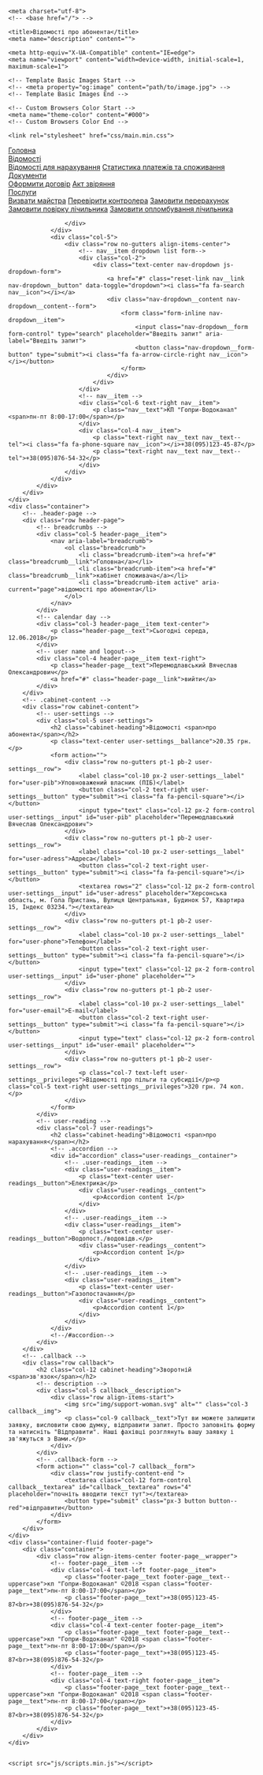 <!DOCTYPE html>
<html lang="ru">

<head>

	<meta charset="utf-8">
	<!-- <base href="/"> -->

	<title>Відомості про абонента</title>
	<meta name="description" content="">

	<meta http-equiv="X-UA-Compatible" content="IE=edge">
	<meta name="viewport" content="width=device-width, initial-scale=1, maximum-scale=1">

	<!-- Template Basic Images Start -->
	<!-- <meta property="og:image" content="path/to/image.jpg"> -->
	<!-- Template Basic Images End -->

	<!-- Custom Browsers Color Start -->
	<meta name="theme-color" content="#000">
	<!-- Custom Browsers Color End -->

	<link rel="stylesheet" href="css/main.min.css">

</head>

<body>
	<!-- .nav -->
	<div class="col-12 nav">
		<div class="container nav__wrapper">
			<div class="row no-gutters align-items-center nav__content">
				<div class="col-7">
					<div class="row no-gutters align-items-center">
						<!-- nav__item -->
						<div class="col text-lg-center text-md-right nav__item">
							<a href="#" class="reset-link nav__link"><i class="fa fa-home nav__icon"></i>Головна</a>
						</div>
						<!-- nav__item dropdown list-->
						<div class="col text-lg-center text-md-right nav__item">
							<div class="nav-dropdown js-dropdown">
								<a href="#" class="reset-link nav__link nav-dropdown__button" data-toggle="dropdown"><i class="fa fa-file-text-o nav__icon"></i>Відомості</a>
								<div class="nav-dropdown__content">
									<a href="#" class="reset-link nav-dropdown__item">Відомості для нарахування</a>
									<a href="#" class="reset-link nav-dropdown__item">Статистика платежів та споживання</a>
								</div>
							</div>
						</div>
						<!-- nav__item dropdown list-->
						<div class="col text-lg-center text-md-right nav__item">
							<div class="nav-dropdown js-dropdown">
								<a href="#" class="reset-link nav__link nav-dropdown__button" data-toggle="dropdown"><i class="fa fa-book nav__icon"></i>Документи</a>
								<div class="nav-dropdown__content">
									<a href="#" class="reset-link nav-dropdown__item">Оформити договір</a>
									<a href="#" class="reset-link nav-dropdown__item">Акт звіряння</a>
								</div>
							</div>
						</div>
						<!-- nav__item dropdown list-->
						<div class="col text-lg-center text-md-right nav__item">
							<div class="reset-link nav-dropdown js-dropdown">
								<a href="#" class="reset-link nav__link nav-dropdown__button" data-toggle="dropdown"><i class="fa fa-pencil-square-o nav__icon"></i>Послуги</a>
								<div class="nav-dropdown__content">
									<a href="#" class="reset-link nav-dropdown__item">Визвати майстра</a>
									<a href="#" class="reset-link nav-dropdown__item">Перевірити контролера</a>
									<a href="#" class="reset-link nav-dropdown__item">Замовити перерахунок</a>
									<a href="#" class="reset-link nav-dropdown__item">Замовити повірку лічильника</a>
									<a href="#" class="reset-link nav-dropdown__item">Замовити опломбування лічильника</a>
								</div>
							</div>
						</div>

					</div>
				</div>
				<div class="col-5">
					<div class="row no-gutters align-items-center">
						<!-- nav__item dropdown list form-->
						<div class="col-2">
							<div class="text-center nav-dropdown js-dropdown-form">
								<a href="#" class="reset-link nav__link nav-dropdown__button" data-toggle="dropdown"><i class="fa fa-search nav__icon"></i></a>
								<div class="nav-dropdown__content nav-dropdown__content--form">
									<form class="form-inline nav-dropdown__item">
										<input class="nav-dropdown__form form-control" type="search" placeholder="Введіть запит" aria-label="Введіть запит">
										<button class="nav-dropdown__form-button" type="submit"><i class="fa fa-arrow-circle-right nav__icon"></i></button>
									</form>
								</div>
							</div>
						</div>
						<!-- nav__item -->
						<div class="col-6 text-right nav__item">
							<p class="nav__text">КП "Гопри-Водоканал"<span>пн-пт 8:00-17:00</span></p>
						</div>
						<div class="col-4 nav__item">
							<p class="text-right nav__text nav__text--tel"><i class="fa fa-phone-square nav__icon"></i>+38(095)123-45-87</p>
							<p class="text-right nav__text nav__text--tel">+38(095)876-54-32</p>
						</div>
					</div>
				</div>
			</div>
		</div>
	</div>
	<div class="container">
		<!-- .header-page -->
		<div class="row header-page">
			<!-- breadcrumbs -->
			<div class="col-5 header-page__item">
				<nav aria-label="breadcrumb">
					<ol class="breadcrumb">
						<li class="breadcrumb-item"><a href="#" class="breadcrumb__link">Головна</a></li>
						<li class="breadcrumb-item"><a href="#" class="breadcrumb__link">кабінет споживача</a></li>
						<li class="breadcrumb-item active" aria-current="page">відомості про абонента</li>
					</ol>
				</nav>
			</div>
			<!-- calendar day -->
			<div class="col-3 header-page__item text-center">
				<p class="header-page__text">Сьогоднi середа, 12.06.2018</p>
			</div>
			<!-- user name and logout-->
			<div class="col-4 header-page__item text-right">
				<p class="header-page__text">Перемодлавський Вячеслав Олександрович</p>
				<a href="#" class="header-page__link">вийти</a>
			</div>
		</div>
		<!-- .cabinet-content -->
		<div class="row cabinet-content">
			<!-- user-settings -->
			<div class="col-5 user-settings">
				<h2 class="cabinet-heading">Відомості <span>про абонента</span></h2>
				<p class="text-center user-settings__ballance">20.35 грн.</p>
				<form action="">
					<div class="row no-gutters pt-1 pb-2 user-settings__row">
						<label class="col-10 px-2 user-settings__label" for="user-pib">Уповноважений власник (ПІБ)</label>
						<button class="col-2 text-right user-settings__button" type="submit"><i class="fa fa-pencil-square"></i></button>
						<input type="text" class="col-12 px-2 form-control user-settings__input" id="user-pib" placeholder="Перемодлавський Вячеслав Олександрович">
					</div>
					<div class="row no-gutters pt-1 pb-2 user-settings__row">
						<label class="col-10 px-2 user-settings__label" for="user-adress">Адреса</label>
						<button class="col-2 text-right user-settings__button" type="submit"><i class="fa fa-pencil-square"></i></button>
						<textarea rows="2" class="col-12 px-2 form-control user-settings__input" id="user-adress" placeholder="Херсонська область, м. Гола Пристань, Вулиця Центральная, Будинок 57, Квартира 15, Індекс 03234."></textarea>
					</div>
					<div class="row no-gutters pt-1 pb-2 user-settings__row">
						<label class="col-10 px-2 user-settings__label" for="user-phone">Телефон</label>
						<button class="col-2 text-right user-settings__button" type="submit"><i class="fa fa-pencil-square"></i></button>
						<input type="text" class="col-12 px-2 form-control user-settings__input" id="user-phone" placeholder="">
					</div>
					<div class="row no-gutters pt-1 pb-2 user-settings__row">
						<label class="col-10 px-2 user-settings__label" for="user-email">E-mail</label>
						<button class="col-2 text-right user-settings__button" type="submit"><i class="fa fa-pencil-square"></i></button>
						<input type="text" class="col-12 px-2 form-control user-settings__input" id="user-email" placeholder="">
					</div>
					<div class="row no-gutters pt-1 pb-2 user-settings__row">
						<p class="col-7 text-left user-settings__privileges">Відомості про пільги та субсидії</p><p class="col-5 text-right user-settings__privileges">320 грн. 74 коп.</p>
					</div>
				</form>
			</div>
			<!-- user-reading -->
			<div class="col-7 user-readings">
				<h2 class="cabinet-heading">Відомості <span>про нарахування</span></h2>
				<!-- .accordion -->
				<div id="accordion" class="user-readings__container">
					<!-- .user-readings__item -->
					<div class="user-readings__item">
						<p class="text-center user-readings__button">Електрика</p>
						<div class="user-readings__content">
							<p>Accordion content 1</p>
						</div>
					</div>
					<!-- .user-readings__item -->
					<div class="user-readings__item">
						<p class="text-center user-readings__button">Водопост./водовідв.</p>
						<div class="user-readings__content">
							<p>Accordion content 1</p>
						</div>
					</div>
					<!-- .user-readings__item -->
					<div class="user-readings__item">
						<p class="text-center user-readings__button">Газопостачання</p>
						<div class="user-readings__content">
							<p>Accordion content 1</p>
						</div>
					</div>
				</div>
				<!--/#accordion-->
			</div>
		</div>
		<!-- .callback -->
		<div class="row callback">
			<h2 class="col-12 cabinet-heading">Зворотній <span>зв'язок</span></h2>
			<!-- description -->
			<div class="col-5 callback__description">
				<div class="row align-items-start">
					<img src="img/support-woman.svg" alt="" class="col-3 callback__img">
					<p class="col-9 callback__text">Тут ви можете залишити заявку, висловити свою думку, відправити запит. Просто заповніть форму та натисніть "Відправити". Наші фахівці розглянуть вашу заявку і зв'яжуться з Вами.</p>
				</div>
			</div>
			<!-- .callback-form -->
			<form action="" class="col-7 callback__form">
				<div class="row justify-content-end ">
					<textarea class="col-12 form-control callback__textarea" id="callback__textarea" rows="4" placeholder="почніть вводити текст тут"></textarea>
					<button type="submit" class="px-3 button button--red">вiдправити</button>
				</div>
			</form>
		</div>
	</div>
	<div class="container-fluid footer-page">
		<div class="container">
			<div class="row align-items-center footer-page__wrapper">
				<!-- footer-page__item -->
				<div class="col-4 text-left footer-page__item">
					<p class="footer-page__text footer-page__text--uppercase">кп "Гопри-Водоканал" ©2018 <span class="footer-page__text">пн-пт 8:00-17:00</span></p>
					<p class="footer-page__text">+38(095)123-45-87<br>+38(095)876-54-32</p>
				</div>
				<!-- footer-page__item -->
				<div class="col-4 text-center footer-page__item">
					<p class="footer-page__text footer-page__text--uppercase">кп "Гопри-Водоканал" ©2018 <span class="footer-page__text">пн-пт 8:00-17:00</span></p>
					<p class="footer-page__text">+38(095)123-45-87<br>+38(095)876-54-32</p>
				</div>
				<!-- footer-page__item -->
				<div class="col-4 text-right footer-page__item">
					<p class="footer-page__text footer-page__text--uppercase">кп "Гопри-Водоканал" ©2018 <span class="footer-page__text">пн-пт 8:00-17:00</span></p>
					<p class="footer-page__text">+38(095)123-45-87<br>+38(095)876-54-32</p>
				</div>
			</div>
		</div>
	</div>


	<script src="js/scripts.min.js"></script>

</body>
</html>
